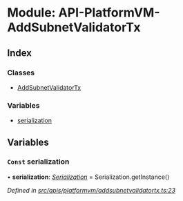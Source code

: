 # Module: API-PlatformVM-AddSubnetValidatorTx

## Index

### Classes

- [AddSubnetValidatorTx](../classes/api_platformvm_addsubnetvalidatortx.addsubnetvalidatortx)

### Variables

- [serialization](api_platformvm_addsubnetvalidatortx#const-serialization)

## Variables

### `Const` serialization

• **serialization**: _[Serialization](../classes/utils_serialization.serialization)_ = Serialization.getInstance()

_Defined in [src/apis/platformvm/addsubnetvalidatortx.ts:23](https://github.com/chain4travel/caminojs/blob/3883166/src/apis/platformvm/addsubnetvalidatortx.ts#L23)_
